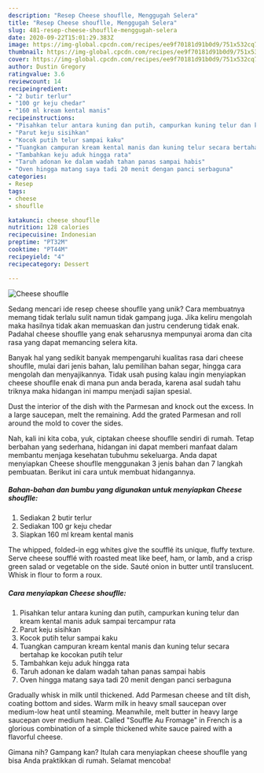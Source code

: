```yaml
---
description: "Resep Cheese shouflle, Menggugah Selera"
title: "Resep Cheese shouflle, Menggugah Selera"
slug: 481-resep-cheese-shouflle-menggugah-selera
date: 2020-09-22T15:01:29.383Z
image: https://img-global.cpcdn.com/recipes/ee9f70181d91b0d9/751x532cq70/cheese-shouflle-foto-resep-utama.jpg
thumbnail: https://img-global.cpcdn.com/recipes/ee9f70181d91b0d9/751x532cq70/cheese-shouflle-foto-resep-utama.jpg
cover: https://img-global.cpcdn.com/recipes/ee9f70181d91b0d9/751x532cq70/cheese-shouflle-foto-resep-utama.jpg
author: Dustin Gregory
ratingvalue: 3.6
reviewcount: 14
recipeingredient:
- "2 butir terlur"
- "100 gr keju chedar"
- "160 ml kream kental manis"
recipeinstructions:
- "Pisahkan telur antara kuning dan putih, campurkan kuning telur dan kream kental manis aduk sampai tercampur rata"
- "Parut keju sisihkan"
- "Kocok putih telur sampai kaku"
- "Tuangkan campuran kream kental manis dan kuning telur secara bertahap ke kocokan putih telur"
- "Tambahkan keju aduk hingga rata"
- "Taruh adonan ke dalam wadah tahan panas sampai habis"
- "Oven hingga matang saya tadi 20 menit dengan panci serbaguna"
categories:
- Resep
tags:
- cheese
- shouflle

katakunci: cheese shouflle 
nutrition: 128 calories
recipecuisine: Indonesian
preptime: "PT32M"
cooktime: "PT44M"
recipeyield: "4"
recipecategory: Dessert

---
```



![Cheese shouflle](https://img-global.cpcdn.com/recipes/ee9f70181d91b0d9/751x532cq70/cheese-shouflle-foto-resep-utama.jpg)

Sedang mencari ide resep cheese shouflle yang unik? Cara membuatnya memang tidak terlalu sulit namun tidak gampang juga. Jika keliru mengolah maka hasilnya tidak akan memuaskan dan justru cenderung tidak enak. Padahal cheese shouflle yang enak seharusnya mempunyai aroma dan cita rasa yang dapat memancing selera kita.

Banyak hal yang sedikit banyak mempengaruhi kualitas rasa dari cheese shouflle, mulai dari jenis bahan, lalu pemilihan bahan segar, hingga cara mengolah dan menyajikannya. Tidak usah pusing kalau ingin menyiapkan cheese shouflle enak di mana pun anda berada, karena asal sudah tahu triknya maka hidangan ini mampu menjadi sajian spesial.

Dust the interior of the dish with the Parmesan and knock out the excess. In a large saucepan, melt the remaining. Add the grated Parmesan and roll around the mold to cover the sides.


Nah, kali ini kita coba, yuk, ciptakan cheese shouflle sendiri di rumah. Tetap berbahan yang sederhana, hidangan ini dapat memberi manfaat dalam membantu menjaga kesehatan tubuhmu sekeluarga. Anda dapat menyiapkan Cheese shouflle menggunakan 3 jenis bahan dan 7 langkah pembuatan. Berikut ini cara untuk membuat hidangannya.

<!--inarticleads1-->

##### Bahan-bahan dan bumbu yang digunakan untuk menyiapkan Cheese shouflle:

1. Sediakan 2 butir terlur
1. Sediakan 100 gr keju chedar
1. Siapkan 160 ml kream kental manis


The whipped, folded-in egg whites give the soufflé its unique, fluffy texture. Serve cheese soufflé with roasted meat like beef, ham, or lamb, and a crisp green salad or vegetable on the side. Sauté onion in butter until translucent. Whisk in flour to form a roux. 

<!--inarticleads2-->

##### Cara menyiapkan Cheese shouflle:

1. Pisahkan telur antara kuning dan putih, campurkan kuning telur dan kream kental manis aduk sampai tercampur rata
1. Parut keju sisihkan
1. Kocok putih telur sampai kaku
1. Tuangkan campuran kream kental manis dan kuning telur secara bertahap ke kocokan putih telur
1. Tambahkan keju aduk hingga rata
1. Taruh adonan ke dalam wadah tahan panas sampai habis
1. Oven hingga matang saya tadi 20 menit dengan panci serbaguna


Gradually whisk in milk until thickened. Add Parmesan cheese and tilt dish, coating bottom and sides. Warm milk in heavy small saucepan over medium-low heat until steaming. Meanwhile, melt butter in heavy large saucepan over medium heat. Called &#34;Souffle Au Fromage&#34; in French is a glorious combination of a simple thickened white sauce paired with a flavorful cheese. 

Gimana nih? Gampang kan? Itulah cara menyiapkan cheese shouflle yang bisa Anda praktikkan di rumah. Selamat mencoba!
